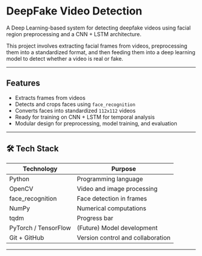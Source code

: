 # DeepFake Video Detection

A Deep Learning-based system for detecting deepfake videos using facial region preprocessing and a CNN + LSTM architecture.

This project involves extracting facial frames from videos, preprocessing them into a standardized format, and then feeding them into a deep learning model to detect whether a video is real or fake.

---


##  Features

-  Extracts frames from videos
-  Detects and crops faces using `face_recognition`
-  Converts faces into standardized `112x112` videos
-  Ready for training on CNN + LSTM for temporal analysis
-  Modular design for preprocessing, model training, and evaluation

---

## 🛠 Tech Stack

| Technology      | Purpose                         |
|-----------------|----------------------------------|
| Python          | Programming language            |
| OpenCV          | Video and image processing      |
| face_recognition| Face detection in frames        |
| NumPy           | Numerical computations          |
| tqdm            | Progress bar                    |
| PyTorch / TensorFlow | (Future) Model development |
| Git + GitHub    | Version control and collaboration |

---



